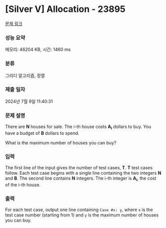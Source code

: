 # [Silver V] Allocation - 23895 

[문제 링크](https://www.acmicpc.net/problem/23895) 

### 성능 요약

메모리: 46204 KB, 시간: 1460 ms

### 분류

그리디 알고리즘, 정렬

### 제출 일자

2024년 7월 9일 11:40:31

### 문제 설명

<p>There are <b>N</b> houses for sale. The i-th house costs <b>A<sub>i</sub></b> dollars to buy. You have a budget of <b>B</b> dollars to spend.</p>

<p>What is the maximum number of houses you can buy?</p>

### 입력 

 <p>The first line of the input gives the number of test cases, <b>T</b>. <b>T</b> test cases follow. Each test case begins with a single line containing the two integers <b>N</b> and <b>B</b>. The second line contains <b>N</b> integers. The i-th integer is <b>A<sub>i</sub></b>, the cost of the i-th house.</p>

### 출력 

 <p>For each test case, output one line containing <code>Case #x: y</code>, where <code>x</code> is the test case number (starting from 1) and <code>y</code> is the maximum number of houses you can buy.</p>

